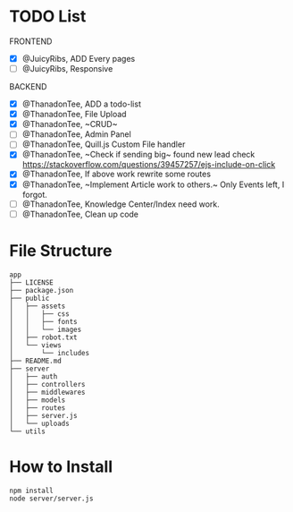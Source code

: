 # TODO List

FRONTEND

-   [x] @JuicyRibs, ADD Every pages
-   [ ] @JuicyRibs, Responsive

BACKEND

-   [x] @ThanadonTee, ADD a todo-list
-   [x] @ThanadonTee, File Upload
-   [x] @ThanadonTee, ~CRUD~
-   [ ] @ThanadonTee, Admin Panel
-   [ ] @ThanadonTee, Quill.js Custom File handler
-   [x] @ThanadonTee, ~Check if sending big~ found new lead check https://stackoverflow.com/questions/39457257/ejs-include-on-click
-   [x] @ThanadonTee, If above work rewrite some routes
-   [x] @ThanadonTee, ~Implement Article work to others.~ Only Events left, I forgot.
-   [ ] @ThanadonTee, Knowledge Center/Index need work.
-   [ ] @ThanadonTee, Clean up code

# File Structure

```
app
├── LICENSE
├── package.json
├── public
│   ├── assets
│   │   ├── css
│   │   ├── fonts
│   │   └── images
│   ├── robot.txt
│   └── views
│       └── includes
├── README.md
├── server
│   ├── auth
│   ├── controllers
│   ├── middlewares
│   ├── models
│   ├── routes
│   ├── server.js
│   └── uploads
└── utils
```

# How to Install

```bash
npm install
node server/server.js
```
